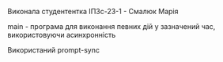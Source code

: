 Виконала студентентка ІПЗс-23-1 - Смалюк Марія

main - програма для виконання певних дій у зазначений час, використовуючи асинхронність

Використаний prompt-sync
